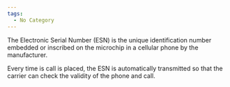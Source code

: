 ```yaml
---
tags:
  - No Category
---
```

The Electronic Serial Number (ESN) is the unique identification number
embedded or inscribed on the microchip in a cellular phone by the
manufacturer.

Every time is call is placed, the ESN is automatically transmitted so
that the carrier can check the validity of the phone and call.